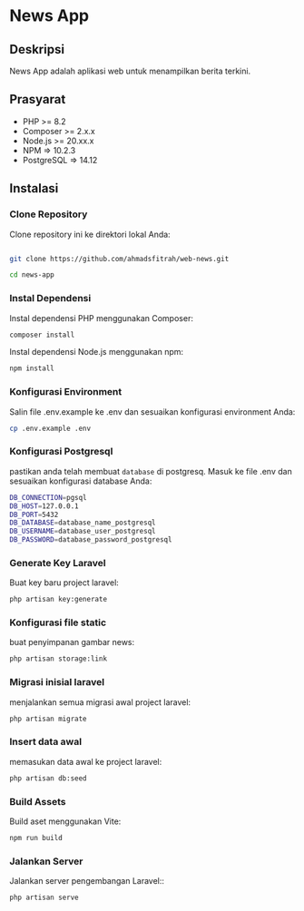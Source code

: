 # News App

## Deskripsi
News App adalah aplikasi web untuk menampilkan berita terkini.

## Prasyarat
- PHP >= 8.2
- Composer >= 2.x.x
- Node.js >= 20.xx.x
- NPM => 10.2.3
- PostgreSQL => 14.12

## Instalasi

### Clone Repository
Clone repository ini ke direktori lokal Anda:

```bash

git clone https://github.com/ahmadsfitrah/web-news.git

cd news-app

```

### Instal Dependensi
Instal dependensi PHP menggunakan Composer:

```bash
composer install
```

Instal dependensi Node.js menggunakan npm:
```bash
npm install
```

### Konfigurasi Environment
Salin file .env.example ke .env dan sesuaikan konfigurasi environment Anda:

```bash
cp .env.example .env
```

### Konfigurasi Postgresql
pastikan anda telah membuat ```database``` di postgresq. Masuk ke file .env dan sesuaikan konfigurasi database Anda:

```bash
DB_CONNECTION=pgsql
DB_HOST=127.0.0.1
DB_PORT=5432
DB_DATABASE=database_name_postgresql
DB_USERNAME=database_user_postgresql
DB_PASSWORD=database_password_postgresql
```

### Generate Key Laravel
Buat key baru project laravel:
```bash
php artisan key:generate
```

### Konfigurasi file static
buat penyimpanan gambar news:
```bash
php artisan storage:link
```

### Migrasi inisial laravel
menjalankan semua migrasi awal project laravel:

```bash
php artisan migrate

```

### Insert data awal
memasukan data awal ke project laravel:

```bash
php artisan db:seed

```

### Build Assets
Build aset menggunakan Vite:

```bash
npm run build
```

### Jalankan Server
Jalankan server pengembangan Laravel::

```bash
php artisan serve
```
